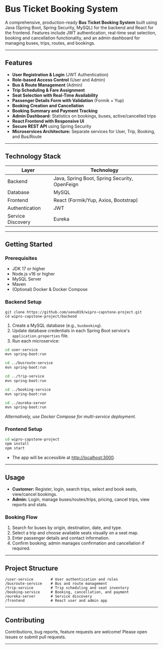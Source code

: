 # Bus Ticket Booking System

A comprehensive, production-ready **Bus Ticket Booking System** built using Java (Spring Boot, Spring Security, MySQL) for the backend and React for the frontend. Features include JWT authentication, real-time seat selection, booking and cancellation functionality, and an admin dashboard for managing buses, trips, routes, and bookings.

***

## Features

- **User Registration & Login** (JWT Authentication)  
- **Role-based Access Control** (User and Admin)  
- **Bus & Route Management** (Admin)  
- **Trip Scheduling & Fare Assignment**  
- **Seat Selection with Real-Time Availability**  
- **Passenger Details Form with Validation** (Formik + Yup)  
- **Booking Creation and Cancellation**  
- **Booking Summary and Payment Tracking**  
- **Admin Dashboard:** Statistics on bookings, buses, active/cancelled trips  
- **React Frontend with Responsive UI**  
- **Secure REST API** using Spring Security  
- **Microservices Architecture:** Separate services for User, Trip, Booking, and Bus/Route  

***

## Technology Stack

| Layer           | Technology                              |
|-----------------|----------------------------------------|
| Backend         | Java, Spring Boot, Spring Security, OpenFeign |
| Database        | MySQL                                  |
| Frontend        | React (Formik/Yup, Axios, Bootstrap)   |
| Authentication  | JWT                                    |
| Service Discovery | Eureka                               |

***

## Getting Started

### Prerequisites

- JDK 17 or higher  
- Node.js v16 or higher  
- MySQL Server  
- Maven  
- (Optional) Docker & Docker Compose  

### Backend Setup

```bash[
git clone https://github.com/venu019/wipro-capstone-project.git
cd wipro-capstone-project/backend
```

1. Create a MySQL database (e.g., `busbooking`).
2. Update database credentials in each Spring Boot service's `application.properties` file.
3. Run each microservice:

```bash
cd user-service
mvn spring-boot:run

cd ../busroute-service
mvn spring-boot:run

cd ../trip-service
mvn spring-boot:run

cd ../booking-service
mvn spring-boot:run

cd ../eureka-server
mvn spring-boot:run
```

*Alternatively, use Docker Compose for multi-service deployment.*

### Frontend Setup

```bash
cd wipro-capstone-project
npm install
npm start
```

- The app will be accessible at [http://localhost:3000](http://localhost:3000).

***

## Usage

- **Customer:** Register, login, search trips, select and book seats, view/cancel bookings.  
- **Admin:** Login, manage buses/routes/trips, pricing, cancel trips, view reports and stats.

### Booking Flow

1. Search for buses by origin, destination, date, and type.  
2. Select a trip and choose available seats visually on a seat map.  
3. Enter passenger details and contact information.  
4. Confirm booking; admin manages confirmation and cancellation if required.

***

## Project Structure

```
/user-service        # User authentication and roles
/busroute-service    # Bus and route management
/trip-service        # Trip scheduling and seat inventory
/booking-service     # Booking, cancellation, and payment
/eureka-server       # Service discovery 
/frontend            # React user and admin app
```

***

## Contributing

Contributions, bug reports, feature requests are welcome! Please open issues or submit pull requests.

***
